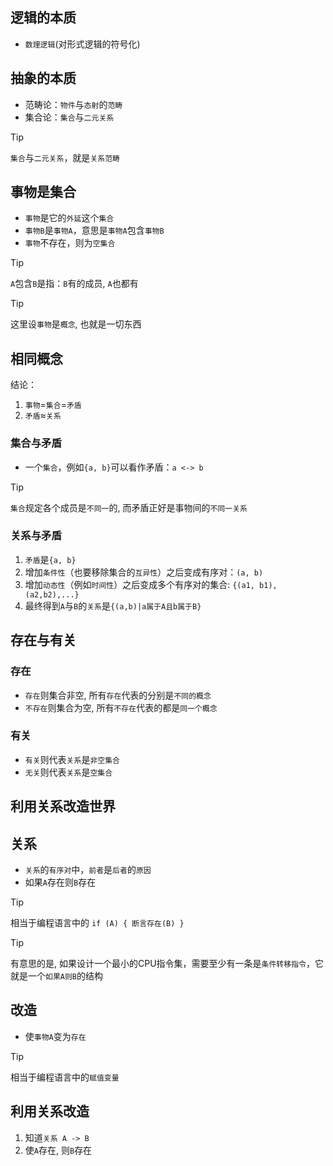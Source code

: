## 逻辑的本质

- `数理逻辑`(对形式逻辑的符号化)

## 抽象的本质

- 范畴论：`物件`与`态射`的`范畴`
- 集合论：`集合`与`二元关系`

> [!TIP]
> `集合`与`二元关系`，就是`关系范畴`

## 事物是集合

- `事物`是它的`外延`这个`集合`
- `事物B`是`事物A`，意思是`事物A`包含`事物B`
- `事物`不存在，则为`空集合`

> [!TIP]
> `A`包含`B`是指：`B`有的成员, `A`也都有

> [!TIP]
> 这里设`事物`是`概念`, 也就是一切东西

## 相同概念

结论：

1. `事物`=`集合`=`矛盾`
2. `矛盾`≈`关系`

### 集合与矛盾

- 一个`集合`，例如`{a, b}`可以看作矛盾：`a <-> b`

> [!TIP]
> `集合`规定各个成员是`不同一`的, 而矛盾正好是事物间的`不同一关系`

### 关系与矛盾

1. `矛盾`是`{a, b}`
2. 增加`条件性`（也要移除集合的`互异性`）之后变成有序对：`(a, b)`
3. 增加`动态性`（例如`时间性`）之后变成多个有序对的集合: `{(a1, b1),(a2,b2),...}`
4. 最终得到`A`与`B`的`关系`是`{(a,b)|a属于A且b属于B}`

## 存在与有关

### 存在

- `存在`则集合非空, 所有`存在`代表的分别是`不同的概念`
- `不存在`则集合为空, 所有`不存在`代表的都是`同一个概念`

### 有关

- `有关`则代表`关系`是`非空集合`
- `无关`则代表`关系`是`空集合`

## 利用关系改造世界

## 关系

- `关系`的`有序对`中，`前者`是`后者`的`原因`
- 如果`A`存在则`B`存在


> [!TIP]
> 相当于编程语言中的 `if (A) { 断言存在(B) }`

> [!TIP]
> 有意思的是, 如果设计一个最小的CPU指令集，需要至少有一条是`条件转移指令`，它就是一个`如果A则B`的结构

## 改造

- 使`事物A`变为`存在`

> [!TIP]
> 相当于编程语言中的`赋值变量`

## 利用关系改造

1. 知道`关系 A -> B`
2. 使`A`存在, 则`B`存在


